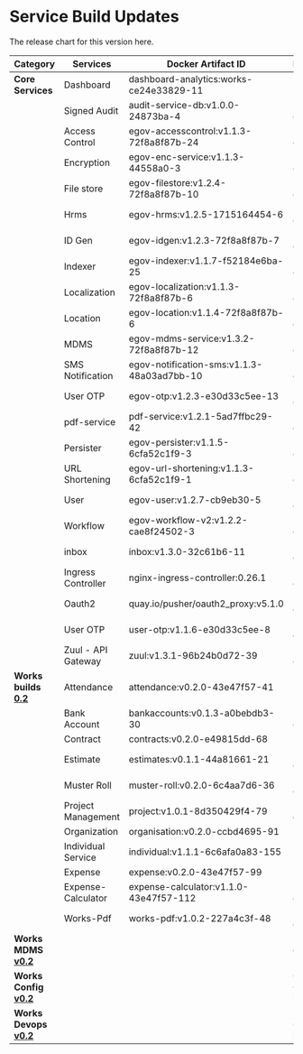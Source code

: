 # Service Build Updates

The release chart for this version here.&#x20;

<table><thead><tr><th width="160">Category</th><th width="176">Services</th><th width="186">Docker Artifact ID</th><th>Remarks</th></tr></thead><tbody><tr><td><strong>Core Services</strong></td><td>Dashboard</td><td>dashboard-analytics:works-ce24e33829-11</td><td></td></tr><tr><td></td><td>Signed Audit</td><td>audit-service-db:v1.0.0-24873ba-4</td><td>Not changed</td></tr><tr><td></td><td>Access Control</td><td>egov-accesscontrol:v1.1.3-72f8a8f87b-24</td><td>Not changed</td></tr><tr><td></td><td>Encryption</td><td>egov-enc-service:v1.1.3-44558a0-3</td><td>Not changed</td></tr><tr><td></td><td>File store</td><td>egov-filestore:v1.2.4-72f8a8f87b-10</td><td>Not changed</td></tr><tr><td></td><td>Hrms</td><td>egov-hrms:v1.2.5-1715164454-6</td><td>Not changed</td></tr><tr><td></td><td>ID Gen</td><td>egov-idgen:v1.2.3-72f8a8f87b-7</td><td>Not changed</td></tr><tr><td></td><td>Indexer</td><td>egov-indexer:v1.1.7-f52184e6ba-25</td><td>Not changed</td></tr><tr><td></td><td>Localization</td><td>egov-localization:v1.1.3-72f8a8f87b-6</td><td>Not changed</td></tr><tr><td></td><td>Location</td><td>egov-location:v1.1.4-72f8a8f87b-6</td><td>Not changed</td></tr><tr><td></td><td>MDMS</td><td>egov-mdms-service:v1.3.2-72f8a8f87b-12</td><td>Not changed</td></tr><tr><td></td><td>SMS Notification</td><td>egov-notification-sms:v1.1.3-48a03ad7bb-10</td><td>Not changed</td></tr><tr><td></td><td>User OTP</td><td>egov-otp:v1.2.3-e30d33c5ee-13</td><td>Not changed</td></tr><tr><td></td><td>pdf-service</td><td>pdf-service:v1.2.1-5ad7ffbc29-42</td><td>Not changed</td></tr><tr><td></td><td>Persister</td><td>egov-persister:v1.1.5-6cfa52c1f9-3</td><td>Not changed</td></tr><tr><td></td><td>URL Shortening</td><td>egov-url-shortening:v1.1.3-6cfa52c1f9-1</td><td>Not changed</td></tr><tr><td></td><td>User</td><td>egov-user:v1.2.7-cb9eb30-5</td><td>Not changed</td></tr><tr><td></td><td>Workflow</td><td>egov-workflow-v2:v1.2.2-cae8f24502-3</td><td>Not changed</td></tr><tr><td></td><td>inbox</td><td>inbox:v1.3.0-32c61b6-11</td><td>Not changed</td></tr><tr><td></td><td>Ingress Controller</td><td>nginx-ingress-controller:0.26.1</td><td>Not changed</td></tr><tr><td></td><td>Oauth2</td><td>quay.io/pusher/oauth2_proxy:v5.1.0</td><td>Not changed</td></tr><tr><td></td><td>User OTP</td><td>user-otp:v1.1.6-e30d33c5ee-8</td><td>Not changed</td></tr><tr><td></td><td>Zuul - API Gateway</td><td>zuul:v1.3.1-96b24b0d72-39</td><td>Not changed</td></tr><tr><td><strong>Works builds</strong><br><a href="https://github.com/egovernments/DIGIT-Works/releases/tag/v0.2"><strong>0.2</strong></a></td><td>Attendance</td><td>attendance:v0.2.0-43e47f57-41</td><td></td></tr><tr><td></td><td>Bank Account</td><td>bankaccounts:v0.1.3-a0bebdb3-30</td><td>Not changed</td></tr><tr><td></td><td>Contract</td><td>contracts:v0.2.0-e49815dd-68</td><td></td></tr><tr><td></td><td>Estimate</td><td>estimates:v0.1.1-44a81661-21</td><td>Not changed</td></tr><tr><td></td><td>Muster Roll</td><td>muster-roll:v0.2.0-6c4aa7d6-36</td><td>Not changed</td></tr><tr><td></td><td>Project Management</td><td>project:v1.0.1-8d350429f4-79</td><td>Not changed</td></tr><tr><td></td><td>Organization</td><td>organisation:v0.2.0-ccbd4695-91</td><td></td></tr><tr><td></td><td>Individual Service</td><td>individual:v1.1.1-6c6afa0a83-155</td><td></td></tr><tr><td></td><td>Expense</td><td>expense:v0.2.0-43e47f57-99</td><td></td></tr><tr><td></td><td>Expense-Calculator</td><td>expense-calculator:v1.1.0-43e47f57-112</td><td>Not changed</td></tr><tr><td></td><td>Works-Pdf</td><td>works-pdf:v1.0.2-227a4c3f-48</td><td>Not changed</td></tr><tr><td><strong>Works MDMS</strong> <a href="https://github.com/egovernments/works-mdms-data/releases/tag/works-v0.2"><strong>v0.2</strong></a></td><td></td><td></td><td>MDMS changes is linked</td></tr><tr><td><strong>Works Config</strong> <a href="https://github.com/egovernments/works-configs/releases/tag/works-v0.2"><strong>v0.2</strong></a></td><td></td><td></td><td>Config Changes is linked</td></tr><tr><td><strong>Works Devops</strong> <a href="https://github.com/egovernments/DIGIT-DevOps/releases/tag/works-v0.2"><strong>v0.2</strong></a></td><td></td><td></td><td>Devops Changes is linked</td></tr></tbody></table>

